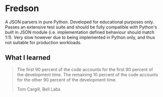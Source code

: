 # Fredson

A JSON parsers in pure Python. Developed for educational purposes only.
Passes an extensive test suite and should be fully compatible with Python's
built in JSON module (i.e. implementation defined behaviour should match 1:1).
Very slow however due to being implemented in Python only, and thus not suitable for
production workloads.

## What I learned

> The first 90 percent of the code accounts for the first 90 percent of the development time.
> The remaining 10 percent of the code accounts for the other 90 percent of the development time.
>
> Tom Cargill, Bell Labs





